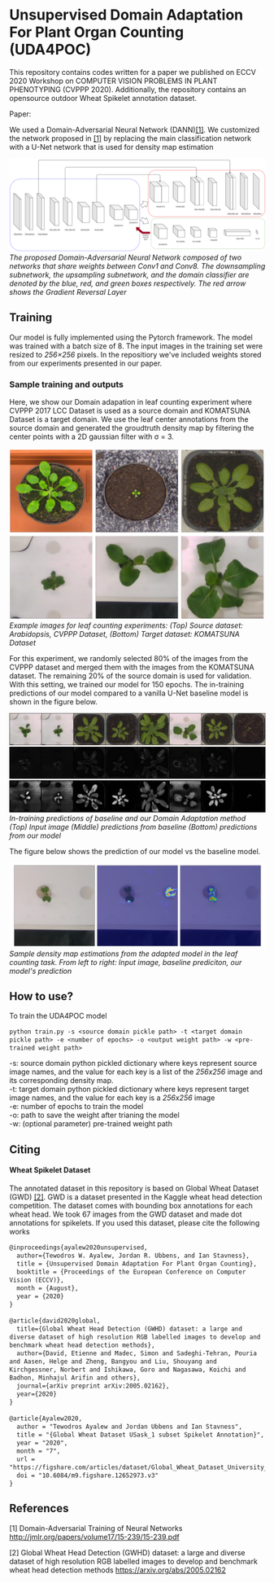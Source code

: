 # Unsupervised Domain Adaptation For Plant Organ Counting (UDA4POC)

This repository contains codes written for a paper we published on ECCV 2020 Workshop on COMPUTER VISION PROBLEMS IN PLANT PHENOTYPING (CVPPP 2020). Additionally, the repository contains an opensource outdoor Wheat Spikelet annotation dataset.

Paper: 

We used a Domain-Adversarial Neural Network (DANN)[[1]](#1). We customized the network proposed in [[1]](#1) by replacing the main classification network
with a U-Net network that is used for density map estimation

![Architecture](Images/UNet-DA.png)
*The proposed Domain-Adversarial Neural Network composed of two networks that share weights between Conv1 and Conv8. The downsampling subnetwork, the upsampling subnetwork, and the domain classifier are denoted by the blue, red, and green boxes respectively. The red arrow shows the Gradient Reversal Layer*

## Training
Our model is fully implemented using the Pytorch framework. The model was trained with a batch size of 8. The input images in the training set were resized to _256×256_ pixels. In the repositiory we've included weights stored from our experiments presented in our paper.

### Sample training and outputs 
Here, we show our Domain adapation in leaf counting experiment where CVPPP 2017 LCC Dataset is used as a source domain and KOMATSUNA Dataset is a target domain. We use the leaf center annotations from the source domain and generated the groudtruth density map by filtering the center points with a 2D gaussian filter with σ = 3.

![Leaf counting](Images/sample_image.png)
*Example images for leaf counting experiments: (Top) Source dataset: Arabidopsis, CVPPP Dataset, (Bottom) Target dataset: KOMATSUNA Dataset*

For this experiment, we randomly selected 80% of the images from the CVPPP dataset and merged them with the images from the KOMATSUNA dataset. The remaining 20% of the source domain is used for validation. With this setting, we trained our model for 150 epochs. The in-training predictions of our model compared to a vanilla U-Net baseline model is shown in the figure below.

![In training input](Images/input.png)
![In training predictions](Images/baseline.gif)
![In training predictions](Images/adapted.gif)
*In-training predictions of baseline and our Domain Adaptation method (Top) Input image (Middle) predictions from baseline (Bottom) predictions from our model*

The figure below shows the prediction of our model vs the baseline model.

![DA leaf counting sample output](Images/sample_output.png)
*Sample density map estimations from the adapted model in the leaf counting task. From left to right: Input image, baseline prediciton, our model's prediction*

## How to use?
To train the UDA4POC model

	python train.py -s <source domain pickle path> -t <target domain pickle path> -e <number of epochs> -o <output weight path> -w <pre-trained weight path>

-s: source domain python pickled dictionary where keys represent source image names, and the value for each key is a list of the _256x256_ image and its corresponding density map.  
-t: target domain python pickled dictionary where keys represent target image names, and the value for each key is a  _256x256_ image  
-e: number of epochs to train the model  
-o: path to save the weight after trianing the model  
-w: (optional parameter) pre-trained weight path

## Citing

#### Wheat Spikelet Dataset

The annotated dataset in this repository is based on Global Wheat Dataset (GWD) [[2]](#2). GWD is a dataset presented in the Kaggle wheat head detection competition. The dataset comes with bounding box annotations for each wheat head. We took 67 images from the GWD dataset and made dot annotations for spikelets. If you used this dataset, please cite the following works

	@inproceedings{ayalew2020unsupervised,
	  author={Tewodros W. Ayalew, Jordan R. Ubbens, and Ian Stavness},
	  title = {Unsupervised Domain Adaptation For Plant Organ Counting},
	  booktitle = {Proceedings of the European Conference on Computer Vision (ECCV)},
	  month = {August},
	  year = {2020}
	}

	@article{david2020global,
	  title={Global Wheat Head Detection (GWHD) dataset: a large and diverse dataset of high resolution RGB labelled images to develop and benchmark wheat head detection methods},
	  author={David, Etienne and Madec, Simon and Sadeghi-Tehran, Pouria and Aasen, Helge and Zheng, Bangyou and Liu, Shouyang and Kirchgessner, Norbert and Ishikawa, Goro and Nagasawa, Koichi and Badhon, Minhajul Arifin and others},
	  journal={arXiv preprint arXiv:2005.02162},
	  year={2020}
	}

	@article{Ayalew2020,
	  author = "Tewodros Ayalew and Jordan Ubbens and Ian Stavness",
	  title = "{Global Wheat Dataset USask_1 subset Spikelet Annotation}",
	  year = "2020",
	  month = "7",
	  url = "https://figshare.com/articles/dataset/Global_Wheat_Dataset_University_of_Saskatchewan_Spikelet_Annotation/12652973",
	  doi = "10.6084/m9.figshare.12652973.v3"
	}


## References

<a id="1">[1]</a> 
Domain-Adversarial Training of Neural Networks
http://jmlr.org/papers/volume17/15-239/15-239.pdf

<a id="2">[2]</a> 
Global Wheat Head Detection (GWHD) dataset: a large and diverse dataset of high resolution RGB labelled images to develop and benchmark wheat head detection methods
https://arxiv.org/abs/2005.02162